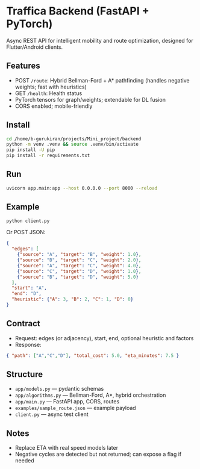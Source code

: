 # Traffica Backend (FastAPI + PyTorch)

Async REST API for intelligent mobility and route optimization, designed for Flutter/Android clients.

## Features
- POST `/route`: Hybrid Bellman-Ford + A* pathfinding (handles negative weights; fast with heuristics)
- GET `/health`: Health status
- PyTorch tensors for graph/weights; extendable for DL fusion
- CORS enabled; mobile-friendly

## Install
```bash
cd /home/b-gurukiran/projects/Mini_project/backend
python -m venv .venv && source .venv/bin/activate
pip install -U pip
pip install -r requirements.txt
```

## Run
```bash
uvicorn app.main:app --host 0.0.0.0 --port 8000 --reload
```

## Example
```bash
python client.py
```
Or POST JSON:
```json
{
  "edges": [
    {"source": "A", "target": "B", "weight": 1.0},
    {"source": "B", "target": "C", "weight": 2.0},
    {"source": "A", "target": "C", "weight": 4.0},
    {"source": "C", "target": "D", "weight": 1.0},
    {"source": "B", "target": "D", "weight": 5.0}
  ],
  "start": "A",
  "end": "D",
  "heuristic": {"A": 3, "B": 2, "C": 1, "D": 0}
}
```

## Contract
- Request: edges (or adjacency), start, end, optional heuristic and factors
- Response:
```json
{ "path": ["A","C","D"], "total_cost": 5.0, "eta_minutes": 7.5 }
```

## Structure
- `app/models.py` — pydantic schemas
- `app/algorithms.py` — Bellman-Ford, A*, hybrid orchestration
- `app/main.py` — FastAPI app, CORS, routes
- `examples/sample_route.json` — example payload
- `client.py` — async test client

## Notes
- Replace ETA with real speed models later
- Negative cycles are detected but not returned; can expose a flag if needed
